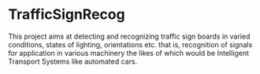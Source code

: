 # TrafficSignRecog
This project aims at detecting and recognizing traffic sign boards in varied conditions, states of lighting, orientations etc. that is, recognition of signals for application in various machinery the likes of which would be Intelligent Transport Systems like automated cars.
